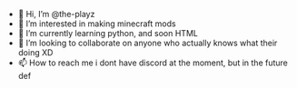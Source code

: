 - 👋 Hi, I’m @the-playz
- 👀 I’m interested in making minecraft mods
- 🌱 I’m currently learning python, and soon HTML
- 💞️ I’m looking to collaborate on anyone who actually knows what their doing XD
- 📫 How to reach me i dont have discord at the moment, but in the future def

<!---
the-playz/the-playz is a ✨ special ✨ repository because its `README.md` (this file) appears on your GitHub profile.
You can click the Preview link to take a look at your changes.
--->
